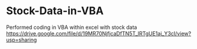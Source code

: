 # Stock-Data-in-VBA
Performed coding in VBA within excel with stock data
https://drive.google.com/file/d/19MR70NjfjcaDfTN5T_lRTgUE1aj_Y3cI/view?usp=sharing
